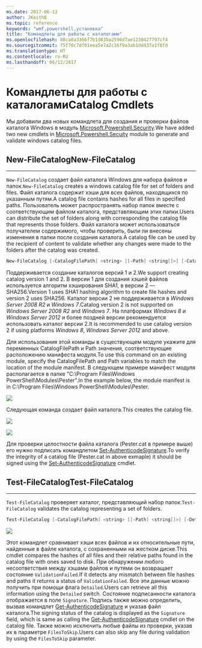 ```yaml
---
ms.date: 2017-06-12
author: JKeithB
ms.topic: reference
keywords: "wmf,powershell,установка"
title: "Командлеты для работы с каталогами"
ms.openlocfilehash: 88ca8a3366f7b1d83ba2596d7ae1230427797cf4
ms.sourcegitcommit: 75f70c7df01eea5e7a2c16f9a3ab1dd437a1f8fd
ms.translationtype: HT
ms.contentlocale: ru-RU
ms.lasthandoff: 06/12/2017
---
```

# <a name="catalog-cmdlets"></a><span data-ttu-id="c7811-103">Командлеты для работы с каталогами</span><span class="sxs-lookup"><span data-stu-id="c7811-103">Catalog Cmdlets</span></span>  

<span data-ttu-id="c7811-104">Мы добавили два новых командлета для создания и проверки файлов каталога Windows в модуль [Microsoft.Powershell.Security](https://technet.microsoft.com/en-us/library/hh847877.aspx).</span><span class="sxs-lookup"><span data-stu-id="c7811-104">We have added two new cmdlets in [Microsoft.Powershell.Secuity](https://technet.microsoft.com/en-us/library/hh847877.aspx) module to generate and validate windows catalog files.</span></span>  

## <a name="new-filecatalog"></a><span data-ttu-id="c7811-105">New-FileCatalog</span><span class="sxs-lookup"><span data-stu-id="c7811-105">New-FileCatalog</span></span> 
--------------------------------

<span data-ttu-id="c7811-106">`New-FileCatalog` создает файл каталога Windows для набора файлов и папок.</span><span class="sxs-lookup"><span data-stu-id="c7811-106">`New-FileCatalog` creates a windows catalog file for set of folders and files.</span></span> <span data-ttu-id="c7811-107">Файл каталога содержит хэши для всех файлов, находящихся по указанным путям.</span><span class="sxs-lookup"><span data-stu-id="c7811-107">A catalog file contains hashes for all files in specified paths.</span></span> <span data-ttu-id="c7811-108">Пользователь может распространять набор папок вместе с соответствующим файлом каталога, представляющим этих папки.</span><span class="sxs-lookup"><span data-stu-id="c7811-108">Users can distribute the set of folders along with corresponding the catalog file that represents those folders.</span></span> <span data-ttu-id="c7811-109">Файл каталога может использоваться получателем содержимого, чтобы проверить, были ли внесены изменения в папки после создания каталога.</span><span class="sxs-lookup"><span data-stu-id="c7811-109">A catalog file can be used by the recipient of content to validate whether any changes were made to the folders after the catalog was created.</span></span>    

```PowerShell
New-FileCatalog [-CatalogFilePath] <string> [[-Path] <string[]>] [-CatalogVersion <int>] [-WhatIf] [-Confirm] [<CommonParameters>]
```
<span data-ttu-id="c7811-110">Поддерживается создание каталогов версий 1 и 2.</span><span class="sxs-lookup"><span data-stu-id="c7811-110">We support creating catalog version 1 and 2.</span></span> <span data-ttu-id="c7811-111">В версии 1 для создания хэшей файлов используется алгоритм хэширования SHA1, в версии 2 — SHA256.</span><span class="sxs-lookup"><span data-stu-id="c7811-111">Version 1 uses SHA1 hashing algorithm to create file hashes and version 2 uses SHA256.</span></span> <span data-ttu-id="c7811-112">Каталог версии 2 не поддерживается в *Windows Server 2008 R2* и *Windows 7*.</span><span class="sxs-lookup"><span data-stu-id="c7811-112">Catalog version 2 is not supported on *Windows Server 2008 R2* and *Windows 7*.</span></span> <span data-ttu-id="c7811-113">На платформах *Windows 8* и *Windows Server 2012* и более поздней версии рекомендуется использовать каталог версии 2.</span><span class="sxs-lookup"><span data-stu-id="c7811-113">It is recommended to use catalog version 2 if using platforms *Windows 8*, *Windows Server 2012* and above.</span></span>  

<span data-ttu-id="c7811-114">Для использования этой команды в существующем модуле укажите для переменных CatalogFilePath и Path значения, соответствующие расположению манифеста модуля.</span><span class="sxs-lookup"><span data-stu-id="c7811-114">To use this command on an existing module, specify the CatalogFilePath and Path variables to match the location of the module manifest.</span></span> <span data-ttu-id="c7811-115">В следующем примере манифест модуля располагается в папке "C:\Program Files\Windows PowerShell\Modules\Pester".</span><span class="sxs-lookup"><span data-stu-id="c7811-115">In the example below, the module manifest is in C:\Program Files\Windows PowerShell\Modules\Pester.</span></span> 

![](../images/NewFileCatalog.jpg)

<span data-ttu-id="c7811-116">Следующая команда создает файл каталога.</span><span class="sxs-lookup"><span data-stu-id="c7811-116">This creates the catalog file.</span></span> 

![](../images/CatalogFile1.jpg)  

![](../images/CatalogFile2.jpg) 

<span data-ttu-id="c7811-117">Для проверки целостности файла каталога (Pester.cat в примере выше) его нужно подписать командлетом [Set-AuthenticodeSignature](https://technet.microsoft.com/library/hh849819.aspx).</span><span class="sxs-lookup"><span data-stu-id="c7811-117">To verify the integrity of a catalog file (Pester.cat in above exmaple) it should be signed using the [Set-AuthenticodeSignature](https://technet.microsoft.com/library/hh849819.aspx) cmdlet.</span></span>   


## <a name="test-filecatalog"></a><span data-ttu-id="c7811-118">Test-FileCatalog</span><span class="sxs-lookup"><span data-stu-id="c7811-118">Test-FileCatalog</span></span> 
--------------------------------

<span data-ttu-id="c7811-119">`Test-FileCatalog` проверяет каталог, представляющий набор папок.</span><span class="sxs-lookup"><span data-stu-id="c7811-119">`Test-FileCatalog` validates the catalog representing a set of folders.</span></span> 

```PowerShell
Test-FileCatalog [-CatalogFilePath] <string> [[-Path] <string[]>] [-Detailed] [-FilesToSkip <string[]>] [-WhatIf] [-Confirm] [<CommonParameters>]
```

![](../images/TestFileCatalog.jpg)

<span data-ttu-id="c7811-120">Этот командлет сравнивает хэши всех файлов и их относительные пути, найденные в файле каталога, с сохраненными на жестком диске.</span><span class="sxs-lookup"><span data-stu-id="c7811-120">This cmdlet compares the hashes of all files and their relative paths found in the catalog file with ones saved to disk.</span></span> <span data-ttu-id="c7811-121">При обнаружении любого несоответствия между хэшами файлов и путями он возвращает состояние `ValidationFailed`.</span><span class="sxs-lookup"><span data-stu-id="c7811-121">If it detects any mismatch between file hashes and paths it returns a status of `ValidationFailed`.</span></span> <span data-ttu-id="c7811-122">Все эти данные можно получить при помощи флага `Detailed`.</span><span class="sxs-lookup"><span data-stu-id="c7811-122">Users can retrieve all this information using the `Detailed` switch.</span></span> <span data-ttu-id="c7811-123">Состояние подписанности каталога отображается в поле `Signature`. Подпись также можно определить, вызвав командлет [Get-AuthenticodeSignature](https://technet.microsoft.com/en-us/library/hh849805.aspx) и указав файл каталога.</span><span class="sxs-lookup"><span data-stu-id="c7811-123">The signing status of the catalog is displayed as the `Signature` field, which is same as calling the [Get-AuthenticodeSignature](https://technet.microsoft.com/en-us/library/hh849805.aspx) cmdlet on the catalog file.</span></span> <span data-ttu-id="c7811-124">Также можно исключить любые файлы из проверки, указав их в параметре `FilesToSkip`.</span><span class="sxs-lookup"><span data-stu-id="c7811-124">Users can also skip any file during validation by using the `FilesToSkip` parameter.</span></span> 

